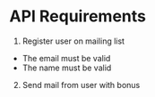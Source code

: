 # API Requirements

1. Register user on mailing list
  - The email must be valid
  - The name must be valid
2. Send mail from user with bonus